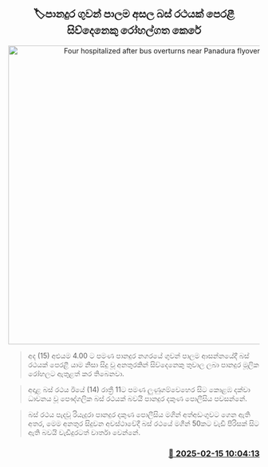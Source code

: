 <p align='center'><b><h2 align='center' title='Four hospitalized after bus overturns near Panadura flyover'>🏷පානදුර ගුවන් පාලම අසල බස් රථයක් පෙරළී සිව්දෙනෙකු රෝහල්ගත කෙරේ</h2></b></p>
<p align='center'><img src='https://helakuru.sgp1.cdn.digitaloceanspaces.com/esana/images/lib/accident-new.jpg' width='600' alt='Four hospitalized after bus overturns near Panadura flyover'></p>

> අද (15) අළුයම 4.00 ට පමණ පානදුර නගරයේ ගුවන් පාලම ආසන්නයේදී බස් රථයක් පෙරළී යාම නිසා සිදු වූ අනතුරකින් සිව්දෙනෙකු තුවාල ලබා පානදුර මූලික රෝහලට ඇතුළත් කර තිබෙනවා.

> අදාළ බස් රථය ඊයේ (14) රාත්‍රී 11ට පමණ ලුණුගම්වෙහෙර සිට කොළඹ දක්වා ධාවනය වූ පෞද්ගලික බස් රථයක් බවයි පානදුර දකුණ පොලීසිය පවසන්නේ.

> බස් රථය පැදවූ රියැදුරා පානදුර දකුණ පොලීසිය මගින් අත්අඩංගුවට ගෙන ඇති අතර, මෙම අනතුර සිදුවන අවස්ථාවේදී බස් රථයේ මගීන් 50කට වැඩි පිරිසක් සිට ඇති බවයි වැඩිදුරටත් වාර්තා වෙන්නේ‍.



<h3 align='right'><a href='https://www.helakuru.lk/esana/p/107478/'>📅 2025-02-15 10:04:13</a></h3>
